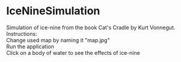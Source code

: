 # IceNineSimulation
Simulation of ice-nine from the book Cat's Cradle by Kurt Vonnegut.<br />
Instructions:<br />
Change used map by naming it "map.jpg"<br />
Run the application<br />
Click on a body of water to see the effects of ice-nine
